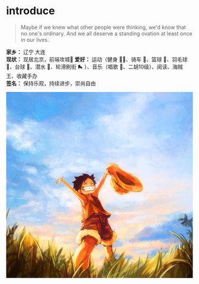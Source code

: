 # introduce

> Maybe if we knew what other people were thinking, we'd know that no one's ordinary. And we all deserve a standing ovation at least once in our lives.

**家乡：** 辽宁 大连  
**现状：** 现居北京，前端攻城🦁️
**爱好：** 运动（健身 🏋️‍♂️、骑车 🚴、篮球 🏀、羽毛球 🏸、台球 🎱、潜水 🤿、轮滑刷街 🛼 ）、音乐（唱歌 🎤、二胡10级）、阅读、海贼王、收藏手办   
**签名：** 保持乐观，持续进步，崇尚自由

![](_media/lufei.jpg)
